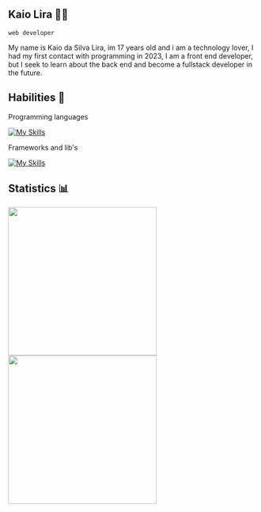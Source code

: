 ## Kaio Lira 🧑‍💻
``web developer``

My name is Kaio da Silva Lira, im 17 years old and i am a technology lover, I had my first contact with programming in 2023, I am a front end developer, but I seek to learn about the back end and become a fullstack developer in the future.

## Habilities 💾

Programming languages

[![My Skills](https://skillicons.dev/icons?i=cpp,js,ts&theme=dark)](https://skillicons.dev)

Frameworks and lib's

[![My Skills](https://skillicons.dev/icons?i=react,svelte,jquery,styledcomponents,nodejs&theme=dark)](https://skillicons.dev)

## Statistics 📊

<img align="left" height="300px" src="https://github-readme-stats.vercel.app/api?username=kaioliravs&show_icons=true&theme=github_dark_dimmed&include_all_commits=true" />
<img align="left" width="300px" src="https://github-readme-stats.vercel.app/api/top-langs/?username=kaioliravs&layout=compact&theme=github_dark_dimmed" />
